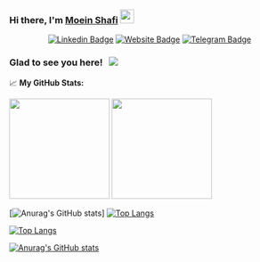 
### Hi there, I'm <a href="https://moeinshafi.ir" target="_blank">Moein Shafi</a> <img src="https://media.giphy.com/media/hvRJCLFzcasrR4ia7z/giphy.gif" width="25px">

<div align="center">

[![Linkedin Badge](https://img.shields.io/badge/-LinkedIn-0e76a8?style=flat-square&logo=Linkedin&logoColor=white)](https://linkedin.com/in/moein-shãfi-a79152198/)
[![Website Badge](https://img.shields.io/badge/Website-3b5998?style=flat-square&logo=google-chrome&logoColor=white)](https://moeinshafi.ir)
[![Telegram Badge](https://img.shields.io/badge/-Telegram-0088cc?style=flat-square&logo=Telegram&logoColor=white)](https://t.me/MoeinShafi)
</div>

### Glad to see you here! &nbsp; ![](https://visitor-badge.glitch.me/badge?page_id=page.id)


📈 **My GitHub Stats:**

<p>
  <img height="180em" src="https://github-readme-stats.vercel.app/api?username=moein-shafi&show_icons=true&hide_border=true" />
  <img height="180em" src="https://github-readme-stats.vercel.app/api/top-langs/?username=moein-shafi&ide_border=true&layout=compact&langs_count=8"/>
</p>


[![Anurag's GitHub stats](https://github-readme-stats.vercel.app/api?username=moein-shafi&show_icons=true&theme=radical)]
[![Top Langs](https://github-readme-stats.vercel.app/api/top-langs/?username=moein-shafi&layout=compact&langs_count=9&hide=css,html,tex&theme=radical)](https://github.com/anuraghazra/github-readme-stats)


[![Top Langs](https://github-readme-stats.vercel.app/api/top-langs/?username=moein-shafi&langs_count=10&layout=compact)](https://github.com/anuraghazra/github-readme-stats)


[![Anurag's GitHub stats](https://github-readme-stats.vercel.app/api?username=moein-shafi&count_private=true&show_icons=true&include_all_commits=true)](https://github.com/anuraghazra/github-readme-stats)

